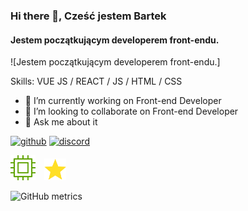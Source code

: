 ### Hi there 👋, Cześć jestem Bartek
#### Jestem początkującym developerem front-endu.
![Jestem początkującym developerem front-endu.]


Skills: VUE JS / REACT / JS / HTML / CSS

- 🔭 I’m currently working on Front-end Developer 
- 👯 I’m looking to collaborate on Front-end Developer 
- 💬 Ask me about it 


[<img src='https://cdn.jsdelivr.net/npm/simple-icons@3.0.1/icons/github.svg' alt='github' height='40'>](https://github.com/vqo101)  [<img src='https://cdn.jsdelivr.net/npm/simple-icons@3.0.1/icons/discord.svg' alt='discord' height='40'>](https://discord.gg/nMjD2C2gQg)  

<a href='https://docs.github.com/en/developers'><img src='https://raw.githubusercontent.com/acervenky/animated-github-badges/master/assets/devbadge.gif' width='40' height='40'></a> <a href='https://stars.github.com/'><img src='https://raw.githubusercontent.com/acervenky/animated-github-badges/master/assets/starbadge.gif' width='35' height='35'></a> 

![GitHub metrics](https://metrics.lecoq.io/vqo101)  
